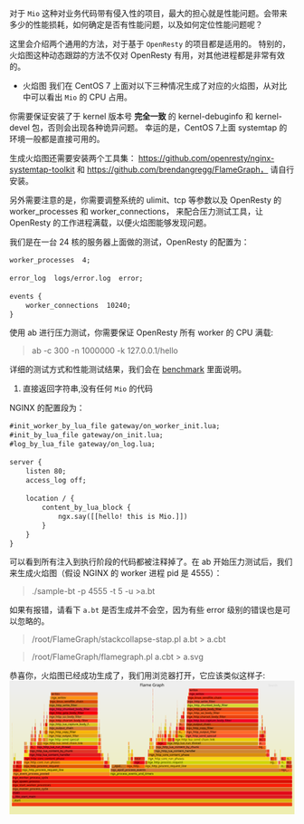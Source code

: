对于 `Mio` 这种对业务代码带有侵入性的项目，最大的担心就是性能问题。会带来多少的性能损耗，如何确定是否有性能问题，以及如何定位性能问题呢？

这里会介绍两个通用的方法，对于基于 `OpenResty` 的项目都是适用的。
特别的，火焰图这种动态跟踪的方法不仅对 OpenResty 有用，对其他进程都是非常有效的。

+ 火焰图
我们在 CentOS 7 上面对以下三种情况生成了对应的火焰图，从对比中可以看出 `Mio` 的 CPU 占用。

你需要保证安装了于 kernel 版本号 **完全一致** 的 kernel-debuginfo 和 kernel-devel 包，否则会出现各种诡异问题。
幸运的是，CentOS 7上面 systemtap 的环境一般都是直接可用的。

生成火焰图还需要安装两个工具集：
https://github.com/openresty/nginx-systemtap-toolkit 和 https://github.com/brendangregg/FlameGraph，
请自行安装。

另外需要注意的是，你需要调整系统的 ulimit、tcp 等参数以及 OpenResty 的 worker_processes 和 worker_connections，
来配合压力测试工具，让 OpenResty 的工作进程满载，以便火焰图能够发现问题。

我们是在一台 24 核的服务器上面做的测试，OpenResty 的配置为：
```
worker_processes  4;

error_log  logs/error.log  error;

events {
    worker_connections  10240;
}
```

使用 ab 进行压力测试，你需要保证 OpenResty 所有 worker 的 CPU 满载:
> ab -c 300 -n 1000000 -k 127.0.0.1/hello

详细的测试方式和性能测试结果，我们会在 [benchmark](benchmark.md) 里面说明。

1. 直接返回字符串,没有任何 `Mio` 的代码

NGINX 的配置段为：

```
#init_worker_by_lua_file gateway/on_worker_init.lua;
#init_by_lua_file gateway/on_init.lua;
#log_by_lua_file gateway/on_log.lua;

server {
    listen 80;
    access_log off;

    location / {
        content_by_lua_block {
            ngx.say([[hello! this is Mio.]])
        }
    }
}
```
可以看到所有注入到执行阶段的代码都被注释掉了。在 ab 开始压力测试后，我们来生成火焰图（假设 NGINX 的 worker 进程 pid 是 4555）：
> ./sample-bt -p 4555  -t 5 -u >a.bt

如果有报错，请看下 `a.bt` 是否生成并不会空，因为有些 error 级别的错误也是可以忽略的。

> /root/FlameGraph/stackcollapse-stap.pl a.bt > a.cbt

> /root/FlameGraph/flamegraph.pl a.cbt > a.svg

恭喜你，火焰图已经成功生成了，我们用浏览器打开，它应该类似这样子:
![hello](flame_graph/hello.svg)
